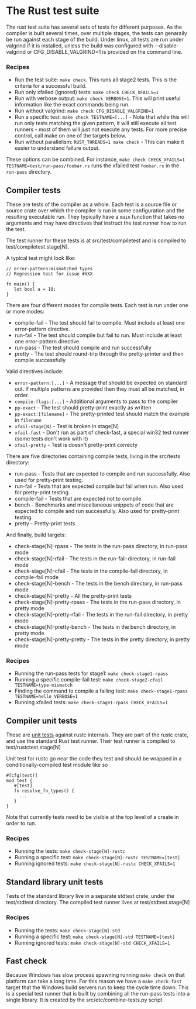 # The Rust test suite

The rust test suite has several sets of tests for different purposes. As the compiler is built several times, over multiple stages, the tests can genarally be run against each stage of the build. Under linux, all tests are run under valgrind if it is installed, unless the build was configured with --disable-valgrind or CFG_DISABLE_VALGRIND=1 is provided on the command line.

### Recipes

* Run the test suite: `make check`. This runs all stage2 tests. This is the criteria for a successful build.
* Run only xfailed (ignored) tests: `make check CHECK_XFAILS=1`
* Run with verbose output: `make check VERBOSE=1`. This will print useful information like the exact commands being run.
* Run without valgrind: `make check CFG_DISABLE_VALGRIND=1`
* Run a specific test: `make check TESTNAME=[...]` - Note that while this will run only tests matching the given pattern, it will still execute all test runners - most of them will just not execute any tests. For more precise control, call make on one of the targets below.
* Run without parallelism: `RUST_THREADS=1 make check` - This can make it easier to understand failure output.

These options can be combined.  For instance, `make check CHECK_XFAILS=1 TESTNAME=test/run-pass/foobar.rs` runs the xfailed test `foobar.rs` in the `run-pass` directory.

## Compiler tests

These are tests of the compiler as a whole. Each test is a source file or source crate over which the compiler is run in some configuration and the resulting executable run. They typically have a `main` function that takes no arguments and may have directives that instruct the test runner how to run the test.

The test runner for these tests is at src/test/compiletest and is compiled to test/compiletest.stage[N].

A typical test might look like:

```
// error-pattern:mismatched types
// Regression test for issue #XXX

fn main() {
   let bool a = 10;
}
```

There are four different modes for compile tests. Each test is run under one or more modes:

* compile-fail - The test should fail to compile. Must include at least one error-pattern directive.
* run-fail - The test should compile but fail to run. Must include at least one error-pattern directive.
* run-pass - The test should compile and run successfully
* pretty - The test should round-trip through the pretty-printer and then compile successfully

Valid directives include:

* `error-pattern:[...]` - A message that should be expected on standard out. If multiple patterns are provided then they must all be matched, in order.
* `compile-flags:[...]` - Additional arguments to pass to the compiler
* `pp-exact` - The test should pretty-print exactly as written
* `pp-exact:[filename]` - The pretty-printed test should match the example in `filename`
* `xfail-stage[N]` - Test is broken in stage[N]
* `xfail-fast` - Don't run as part of check-fast, a special win32 test runner (some tests don't work with it)
* `xfail-pretty` - Test is doesn't pretty-print correcty

There are five directories containing compile tests, living in the src/tests directory:

* run-pass - Tests that are expected to compile and run successfully. Also used for pretty-print testing.
* run-fail - Tests that are expected compile but fail when run. Also used for pretty-print testing.
* compile-fail - Tests that are expected not to compile
* bench - Benchmarks and miscellaneous snippets of code that are expected to compile and run successfully. Also used for pretty-print testing.
* pretty - Pretty-print tests

And finally, build targets:

* check-stage[N]-rpass - The tests in the run-pass directory, in run-pass mode
* check-stage[N]-rfail - The tests in the run-fail-directory, in run-fail mode
* check-stage[N]-cfail - The tests in the compile-fail directory, in compile-fail mode
* check-stage[N]-bench - The tests in the bench directory, in run-pass mode
* check-stage[N]-pretty - All the pretty-print tests
* check-stage[N]-pretty-rpass - The tests in the run-pass directory, in pretty mode
* check-stage[N]-pretty-rfail - The tests in the run-fail directory, in pretty mode
* check-stage[N]-pretty-bench - The tests in the bench directory, in pretty mode
* check-stage[N]-pretty-pretty - The tests in the pretty directory, in pretty mode

### Recipes

* Running the run-pass tests for stage1: `make check-stage1-rpass`
* Running a specific compile-fail test: `make check-stage2-cfail TESTNAME=type-mismatch`
* Finding the command to compile a failing test: `make check-stage1-rpass TESTNAME=hello VERBOSE=1`
* Running xfailed tests: `make check-stage1-rpass CHECK_XFAILS=1`

## Compiler unit tests

These are <a href="https://github.com/graydon/rust/wiki/Unit-testing">unit tests</a> against rustc internals. They are part of the rustc crate, and use the standard Rust test runner. Their test runner is compiled to test/rustctest.stage[N]

Unit test for rustc go near the code they test and should be wrapped in a conditionally-compiled test module like so

```
#[cfg(test)]
mod test {
   #[test]
   fn resolve_fn_types() {
     ...
   }
}
```

Note that currently tests need to be visible at the top level of a create in order to run.

### Recipes
* Running the tests: `make check-stage[N]-rustc`
* Running a specific test: `make check-stage[N]-rustc TESTNAME=[test]`
* Running ignored tests: `make check-stage[N]-rustc CHECK_XFAILS=1`

## Standard library unit tests

Tests of the standard library live in a separate stdtest crate, under the test/stdtest directory. The compiled test runner lives at test/stdtest.stage[N]

### Recipes
* Running the tests: `make check-stage[N]-std`
* Running a specific test: `make check-stage[N]-std TESTNAME=[test]`
* Running ignored tests: `make check-stage[N]-std CHECK_XFAILS=1`

## Fast check

Because Windows has slow process spawning running `make check` on that platform can take a long time. For this reason we have a `make check-fast` target that the Windows build servers run to keep the cycle time down. This is a special test runner that is built by combining all the run-pass tests into a single library. It is created by the src/etc/combine-tests.py script.